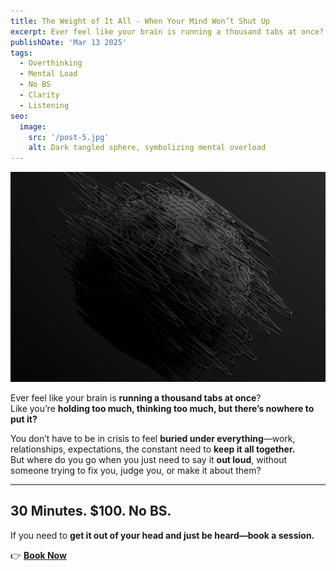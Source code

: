 ```yaml
---
title: The Weight of It All - When Your Mind Won’t Shut Up
excerpt: Ever feel like your brain is running a thousand tabs at once? Like you’re holding too much, thinking too much, but there’s nowhere to put it? Here’s where you drop the weight—no fixing, no judgment, no BS.
publishDate: 'Mar 13 2025'
tags:
  - Overthinking
  - Mental Load
  - No BS
  - Clarity
  - Listening
seo:
  image:
    src: '/post-5.jpg'
    alt: Dark tangled sphere, symbolizing mental overload
---
```


![Dark tangled sphere, symbolizing mental overload](/post-5.jpg)

Ever feel like your brain is **running a thousand tabs at once**?  
Like you’re **holding too much, thinking too much, but there’s nowhere to put it?**  

You don’t have to be in crisis to feel **buried under everything**—work, relationships, expectations, the constant need to **keep it all together.**  
But where do you go when you just need to say it **out loud**, without someone trying to fix you, judge you, or make it about them?  

---

## **30 Minutes. $100. No BS.**  
If you need to **get it out of your head and just be heard—book a session.**  

👉 [**Book Now**](https://calendly.com/listen-no-bs/30min/)

